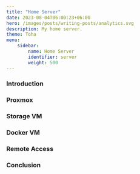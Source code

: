 ```yaml
---
title: "Home Server"
date: 2023-08-04T06:00:23+06:00
hero: /images/posts/writing-posts/analytics.svg
description: My home server.
theme: Toha
menu:
    sidebar:
        name: Home Server
        identifier: server
        weight: 500
---
```


### Introduction

### Proxmox

### Storage VM

### Docker VM

### Remote Access

### Conclusion
